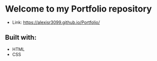 # Welcome to my Portfolio repository
- Link: https://alexisr3099.github.io/Portfolio/

## Built with:
- HTML
- CSS